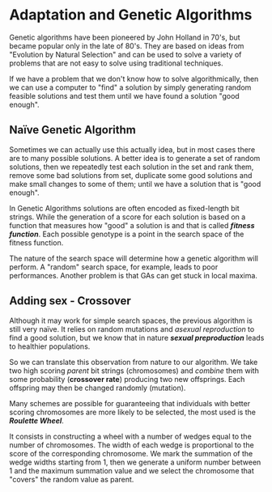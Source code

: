 # Adaptation and Genetic Algorithms

Genetic algorithms have been pioneered by John Holland in 70's, but became popular only in the late of 80's. They are based on ideas from "Evolution by Natural Selection" and can be used to solve a variety of problems that are not easy to solve using traditional techniques.

If we have a problem that we don't know how to solve algorithmically, then we can use a computer to "find" a solution by simply generating random feasible solutions and test them until we have found a solution "good enough".

## Naïve Genetic Algorithm

Sometimes we can actually use this actually idea, but in most cases there are to many possible solutions. A better idea is to generate a set of random solutions, then we repeatedly test each solution in the set and rank them, remove some bad solutions from set, duplicate some good solutions and make small changes to some of them; until we have a solution that is "good enough".

In Genetic Algorithms solutions are often encoded as fixed-length bit strings. While the generation of a score for each solution is based on a function that measures how "good" a solution is and that is called _**fitness function**_. Each possible genotype is a point in the search space of the fitness function.

The nature of the search space will determine how a genetic algorithm will perform. A "random" search space, for example, leads to poor performances. Another problem is that GAs can get stuck in local maxima.

## Adding sex - Crossover

Although it may work for simple search spaces, the previous algorithm is still very naïve. It relies on random mutations and _asexual reproduction_ to find a good solution, but we know that in nature _**sexual preproduction**_ leads to healthier populations.

So we can translate this observation from nature to our algorithm. We take two high scoring _parent_ bit strings (chromosomes) and _combine_ them with some probability (**crossover rate**) producing two new offsprings. Each offspring may then be changed randomly (mutation).

Many schemes are possible for guaranteeing that individuals with better scoring chromosomes are more likely to be selected, the most used is the _**Roulette Wheel**_.

It consists in constructing a wheel with a number of wedges equal to the number of chromosomes. The width of each wedge is proportional to the score of the corresponding chromosome. We mark the summation of the wedge widths starting from 1, then we generate a uniform number between 1 and the maximum summation value and we select the chromosome that "covers" the random value as parent.
